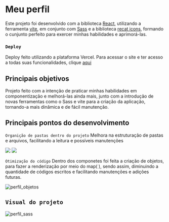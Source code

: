 # Meu perfil

Este projeto foi desenvolvido com a biblioteca [React](https://pt-br.reactjs.org/), utilizando a ferramenta [vite](https://vitejs.dev/), em conjunto com [Sass](https://sass-lang.com/) e a biblioteca [recat icons](https://react-icons.github.io/react-icons/),
formando o cunjunto perfeito para exercer minhas habilidades e aprimorá-las.

### `Deploy`
Deploy feito utilizando a plataforma Vercel. Para acessar o site e ter acesso a todas suas funcionalidades, clique [aqui](https://my-perfil-curriculum.vercel.app/)

## Principais objetivos
Projeto feito com a intenção de praticar minhas habilidades em componentização e melhorá-las ainda mais, junto com a introdução de novas ferramentas como o Sass e vite para a 
criação da aplicação, tornando-a mais dinâmica e de fácil manutenção.

## Principais pontos do desenvolvimento
`Organição de pastas dentro do projeto`
Melhora na estruturação de pastas e arquivos, facilitando a leitura e possíveis manutenções

<div>
   <img src="https://user-images.githubusercontent.com/111028127/206043148-c61879e2-4cb1-4605-b475-d9a701a8240f.PNG"/>
   <img src="https://user-images.githubusercontent.com/111028127/206043411-bacfe0f8-75bd-4c4c-953a-8e90404b2a01.PNG"/> 
</div>

`Otimização do código`
Dentro dos componetes foi feita a criação de objetos, para fazer a renderização por meio do map( ), sendo assim, diminuindo a quantidade de códigos escritos e facilitando
manutenções e adições futuras.

![perfil_objetos](https://user-images.githubusercontent.com/111028127/206045796-c664d7f6-0c6e-4cd1-b6f6-ccf22be7d568.PNG)

## `Visual do projeto`
![perfil_sass](https://user-images.githubusercontent.com/111028127/206046687-788ae6f1-08b4-4e6b-991c-a132c3457661.gif)

